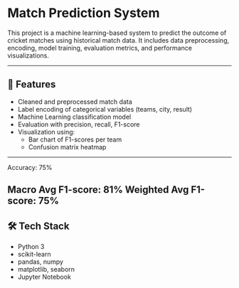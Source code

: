 #  Match Prediction System

This project is a machine learning-based system to predict the outcome of cricket matches using historical match data. It includes data preprocessing, encoding, model training, evaluation metrics, and performance visualizations.

---

## 🚀 Features

- Cleaned and preprocessed match data
- Label encoding of categorical variables (teams, city, result)
- Machine Learning classification model
- Evaluation with precision, recall, F1-score
- Visualization using:
  -  Bar chart of F1-scores per team
  -  Confusion matrix heatmap
---
 Accuracy: 75%

Macro Avg F1-score: 81% Weighted Avg F1-score: 75%
---
## 🛠️ Tech Stack
- Python 3
- scikit-learn
- pandas, numpy
- matplotlib, seaborn
- Jupyter Notebook
